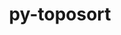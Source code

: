 ---
title: "py-toposort"
layout: cache
categories: [package, develop]
meta: {"versions": ["1.10"], "compilers": ["gcc@=7.3.1"], "oss": ["amzn2"], "platforms": ["linux"], "targets": ["aarch64", "neoverse_n1", "x86_64_v3"], "stacks": ["aws-isc", "aws-isc-aarch64", "root"], "num_specs": 7, "num_specs_by_stack": {"root": 7, "aws-isc-aarch64": 5, "aws-isc": 2}}
spec_details: [{"hash": "y4xsiz7wj3jdydofd47owevdhvpejeyh", "compiler": "gcc@=7.3.1", "versions": ["1.10"], "os": "amzn2", "platform": "linux", "target": "aarch64", "variants": ["build_system=python_pip"], "stacks": ["root", "aws-isc-aarch64"], "size": "-", "tarball": "https://binaries.spack.io/develop/build_cache/linux-amzn2-aarch64/gcc-7.3.1/py-toposort-1.10/linux-amzn2-aarch64-gcc-7.3.1-py-toposort-1.10-y4xsiz7wj3jdydofd47owevdhvpejeyh.spack"}, {"hash": "b5gh3r7tmyh4gg7v73vehsh52pjztxa6", "compiler": "gcc@=7.3.1", "versions": ["1.10"], "os": "amzn2", "platform": "linux", "target": "aarch64", "variants": ["build_system=python_pip"], "stacks": ["root", "aws-isc-aarch64"], "size": "-", "tarball": "https://binaries.spack.io/develop/build_cache/linux-amzn2-aarch64/gcc-7.3.1/py-toposort-1.10/linux-amzn2-aarch64-gcc-7.3.1-py-toposort-1.10-b5gh3r7tmyh4gg7v73vehsh52pjztxa6.spack"}, {"hash": "k7nv44sl2b4i4lzs6qcl2enyssnvhd7g", "compiler": "gcc@=7.3.1", "versions": ["1.10"], "os": "amzn2", "platform": "linux", "target": "neoverse_n1", "variants": ["build_system=python_pip"], "stacks": ["root", "aws-isc-aarch64"], "size": "-", "tarball": "https://binaries.spack.io/develop/build_cache/linux-amzn2-neoverse_n1/gcc-7.3.1/py-toposort-1.10/linux-amzn2-neoverse_n1-gcc-7.3.1-py-toposort-1.10-k7nv44sl2b4i4lzs6qcl2enyssnvhd7g.spack"}, {"hash": "yp7hyvfq3fbkap2uokcvzxjwuxczi255", "compiler": "gcc@=7.3.1", "versions": ["1.10"], "os": "amzn2", "platform": "linux", "target": "neoverse_n1", "variants": ["build_system=python_pip"], "stacks": ["root", "aws-isc-aarch64"], "size": "-", "tarball": "https://binaries.spack.io/develop/build_cache/linux-amzn2-neoverse_n1/gcc-7.3.1/py-toposort-1.10/linux-amzn2-neoverse_n1-gcc-7.3.1-py-toposort-1.10-yp7hyvfq3fbkap2uokcvzxjwuxczi255.spack"}, {"hash": "t3juj4lnvwjabxklv4275vofcbba4dto", "compiler": "gcc@=7.3.1", "versions": ["1.10"], "os": "amzn2", "platform": "linux", "target": "neoverse_n1", "variants": ["build_system=python_pip"], "stacks": ["root", "aws-isc-aarch64"], "size": "-", "tarball": "https://binaries.spack.io/develop/build_cache/linux-amzn2-neoverse_n1/gcc-7.3.1/py-toposort-1.10/linux-amzn2-neoverse_n1-gcc-7.3.1-py-toposort-1.10-t3juj4lnvwjabxklv4275vofcbba4dto.spack"}, {"hash": "cuy3u7z2bkyuuwbu6lzu5y77tgbk3cxi", "compiler": "gcc@=7.3.1", "versions": ["1.10"], "os": "amzn2", "platform": "linux", "target": "x86_64_v3", "variants": ["build_system=python_pip"], "stacks": ["aws-isc", "root"], "size": "-", "tarball": "https://binaries.spack.io/develop/build_cache/linux-amzn2-x86_64_v3/gcc-7.3.1/py-toposort-1.10/linux-amzn2-x86_64_v3-gcc-7.3.1-py-toposort-1.10-cuy3u7z2bkyuuwbu6lzu5y77tgbk3cxi.spack"}, {"hash": "6tjd33sfflnoh5nrhvcobrg2cxv6mizt", "compiler": "gcc@=7.3.1", "versions": ["1.10"], "os": "amzn2", "platform": "linux", "target": "x86_64_v3", "variants": ["build_system=python_pip"], "stacks": ["aws-isc", "root"], "size": "-", "tarball": "https://binaries.spack.io/develop/build_cache/linux-amzn2-x86_64_v3/gcc-7.3.1/py-toposort-1.10/linux-amzn2-x86_64_v3-gcc-7.3.1-py-toposort-1.10-6tjd33sfflnoh5nrhvcobrg2cxv6mizt.spack"}]
---